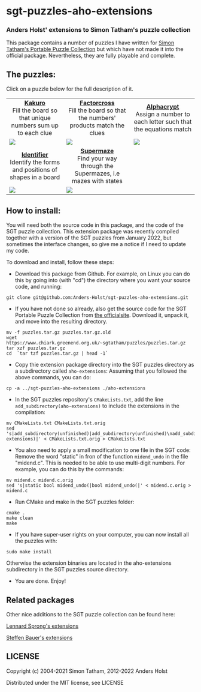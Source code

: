 sgt-puzzles-aho-extensions
==========================

### Anders Holst' extensions to Simon Tatham's puzzle collection

This package contains a number of puzzles I have written for [Simon Tatham's Portable Puzzle Collection](http://www.chiark.greenend.org.uk/~sgtatham/puzzles/) but which have not made it into the official package. Nevertheless, they are fully playable and complete. 

## The puzzles:


Click on a puzzle below for the full description of it.

<table>
<tr>
<td align="center"><b><a href="https://github.com/Anders-Holst/sgt-puzzles-aho-extensions/kakuro.md">Kakuro</a></b><br/>Fill the board so that unique numbers sum up to each clue</td>
<td align="center"><b><a href="https://github.com/Anders-Holst/sgt-puzzles-aho-extensions/factorcross.md">Factorcross</a></b><br/>Fill the board so that the numbers' products match the clues</td>
<td align="center"><b><a href="https://github.com/Anders-Holst/sgt-puzzles-aho-extensions/alphacrypt.md">Alphacrypt</a></b><br/>Assign a number to each letter such that the equations match</td>
</tr>
<tr>
<td><a href="https://github.com/Anders-Holst/sgt-puzzles-aho-extensions/kakuro.md"><img src="https://raw.githubusercontent.com/Anders-Holst/sgt-puzzles-aho-extensions/kakuro.png"></a></td>
<td><a href="https://github.com/Anders-Holst/sgt-puzzles-aho-extensions/factorcross.md"><img src="https://raw.githubusercontent.com/Anders-Holst/sgt-puzzles-aho-extensions/factorcross.png"></a></td>
<td><a href="https://github.com/Anders-Holst/sgt-puzzles-aho-extensions/alphacrypt.md"><img src="https://raw.githubusercontent.com/Anders-Holst/sgt-puzzles-aho-extensions/alphacrypt.png"></a></td>
</tr>
<tr>
<td align="center"><b><a href="https://github.com/Anders-Holst/sgt-puzzles-aho-extensions/identifier.md">Identifier</a></b><br/>Identify the forms and positions of shapes in a board</td>
<td align="center"><b><a href="https://github.com/Anders-Holst/sgt-puzzles-aho-extensions/supermaze.md">Supermaze</a></b><br/>Find your way through the Supermazes, i.e mazes with states</td>
<td align="center"><b> </b></td>
</tr>
<tr>
<td><a href="https://github.com/Anders-Holst/sgt-puzzles-aho-extensions/identifier.md"><img src="https://raw.githubusercontent.com/Anders-Holst/sgt-puzzles-aho-extensions/identifier3.png"></a></td>
<td><a href="https://github.com/Anders-Holst/sgt-puzzles-aho-extensions/supermaze.md"><img src="https://raw.githubusercontent.com/Anders-Holst/sgt-puzzles-aho-extensions/supermaze2.png"></a></td>
<td> </td>
</tr>
</table>

## How to install:

You will need both the source code in this package, and the code of
the SGT puzzle collection. This extension package was recently
compiled together with a version of the SGT puzzles from January 2022,
but sometimes the interface changes, so give me a notice if I need to
update my code.

To download and install, follow these steps:

* Download this package from Github.
  For example, on Linux you can do this by going into (with "cd") the
  directory where you want your source code, and running:
```
git clone git@github.com:Anders-Holst/sgt-puzzles-aho-extensions.git
```

* If you have not done so already, also get the source code for the
  SGT Portable Puzzle Collection from
  [the officialsite](https://www.chiark.greenend.org.uk/~sgtatham/puzzles/).
  Download it, unpack it, and move into the resulting directory.
```
mv -f puzzles.tar.gz puzzles.tar.gz.old
wget https://www.chiark.greenend.org.uk/~sgtatham/puzzles/puzzles.tar.gz
tar xzf puzzles.tar.gz
cd  `tar tzf puzzles.tar.gz | head -1` 
```

* Copy thie extension package directory into the SGT puzzles directory as a subdirectory called `aho-extensions`:
  Assuming that you followed the above commands, you can do:
```
cp -a ../sgt-puzzles-aho-extensions ./aho-extensions
```

* In the SGT puzzles repository's `CMakeLists.txt`, add the line
  `add_subdirectory(aho-extensions)` to include the extensions in the
  compilation:
```
mv CMakeLists.txt CMakeLists.txt.orig
sed 's|add_subdirectory(unfinished)|add_subdirectory(unfinished)\nadd_subdirectory(aho-extensions)|' < CMakeLists.txt.orig > CMakeLists.txt
```

* You also need to apply a small modification to one file in the SGT
  code: Remove the word "static" in fron of the function `midend_undo`
  in the file "midend.c". This is needed to be able to use multi-digit
  numbers. For example, you can do this by the commands:
```
mv midend.c midend.c.orig
sed 's|static bool midend_undo(|bool midend_undo(|' < midend.c.orig > midend.c
```

* Run CMake and make in the SGT puzzles folder:
```
cmake .
make clean
make
```

* If you have super-user rights on your computer, you can now install all
  the puzzles with:
```
sudo make install
```
Otherwise the extension binaries are located in the aho-extensions
subdirectory in the SGT puzzles source directory.

* You are done. Enjoy!


## Related packages

Other nice additions to the SGT puzzle collection can be found here:

[Lennard Sprong's extensions](https://github.com/x-sheep/puzzles-unreleased)

[Steffen Bauer's extensions](https://github.com/SteffenBauer/sgtpuzzles-extended)


## LICENSE

Copyright (c) 2004-2021 Simon Tatham, 2012-2022 Anders Holst

Distributed under the MIT license, see LICENSE

